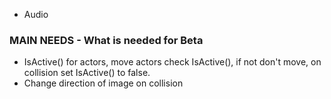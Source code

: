- Audio

### MAIN NEEDS - What is needed for Beta
- IsActive() for actors, move actors check IsActive(), if not don't move, on collision set IsActive() to false.
- Change direction of image on collision